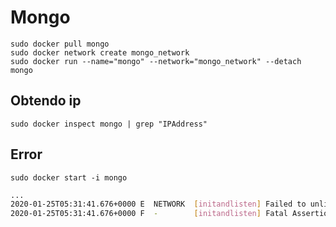 # Mongo
`sudo docker pull mongo`  
`sudo docker network create mongo_network`  
`sudo docker run --name="mongo" --network="mongo_network" --detach mongo`  

## Obtendo ip
`sudo docker inspect mongo | grep "IPAddress"`  

## Error 
`sudo docker start -i mongo`  

```bash
...
2020-01-25T05:31:41.676+0000 E  NETWORK  [initandlisten] Failed to unlink socket file /tmp/mongodb-27017.sock Operation not permitted
2020-01-25T05:31:41.676+0000 F  -        [initandlisten] Fatal Assertion 40486 at src/mongo/transport/transport_layer_asio.cpp 693
```